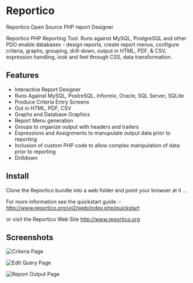 # Reportico
Reportico Open Source PHP report Designer

Reportico PHP Reporting Tool. Runs against MySQL, PostgreSQL and other PDO enable databases - 
design reports, create report menus, configure criteria, graphs, grouping, drill-down, output in HTML, PDF, & CSV, expression handling, look and feel through CSS, data transformation.

## Features

- Interactive Report Designer
- Runs Against MySQL, PostreSQL, Informix, Oracle, SQL Server, SQLite
- Produce Criteria Entry Screens
- Out in HTML, PDF, CSV
- Graphs and Database Graphics
- Report Menu generation
- Groups to organize output with headers and trailers
- Expressions and Assignments to manupulate output data prior to reporting
- Inclusion of custom PHP code to allow complex manipulation of data prior to reporting
- Drilldown

## Install

Clone the Reportico bundle into a web folder and point your browser at it ...

For more information see the quickstart guide :-
http://www.reportico.org/yii2/web/index.php/quickstart

or visit the Reportico Web Site
http://www.reportico.org

## Screenshots

![Criteria Page](/images/reportico_prepare.png?raw=true "Criteria Page")


![Edit Query Page](/images/reportico_sql.png?raw=true "Edit Query Page")


![Report Output Page](/images/reportico_output.png?raw=true "Report Output Page")
